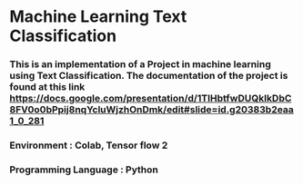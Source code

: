 # Machine Learning Text Classification


### This is an implementation of a Project in machine learning using Text Classification. The documentation of the project is found at this link https://docs.google.com/presentation/d/1TIHbtfwDUQkIkDbC8FV0o0bPpij8nqYcluWjzhOnDmk/edit#slide=id.g20383b2eaa1_0_281

### Environment : Colab, Tensor flow 2




### Programming Language : Python

